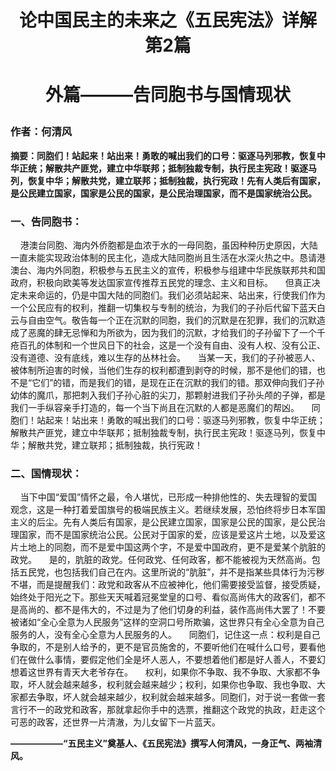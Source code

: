 # <p align="center">**论中国民主的未来之《五民宪法》详解 第2篇**</p>
# <p align="center">外篇———告同胞书与国情现状</p>
### **作者：何清风**
**摘要：同胞们！站起来！站出来！勇敢的喊出我们的口号：驱逐马列邪教，恢复中华正统；解散共产匪党，建立中华联邦；抵制独裁专制，执行民主宪政！驱逐马列，恢复中华；解散共党，建立联邦；抵制独裁，执行宪政！先有人类后有国家，是公民建立国家，国家是公民的国家，是公民治理国家，而不是国家统治公民。**

### **一、告同胞书：**
&nbsp;&nbsp;&nbsp;&nbsp;港澳台同胞、海内外侨胞都是血浓于水的一母同胞，虽因种种历史原因，大陆一直未能实现政治体制的民主化，造成大陆同胞尚且生活在水深火热之中。恳请港澳台、海内外同胞，积极参与五民主义的宣传，积极参与组建中华民族联邦共和国政府，积极向欧美等发达国家宣传推荐五民党的理念、主义和目标。
&nbsp;&nbsp;&nbsp;&nbsp;但真正决定未来命运的，仍是中国大陆的同胞们。我们必须站起来、站出来，行使我们作为一个公民应有的权利，推翻一切集权与专制的统治，为我们的子孙后代留下蓝天白云与自由空气。敬告每一个正在沉默的同胞，我们的沉默是在犯罪，我们的沉默造成了恶魔的肆无忌惮和为所欲为，因为我们的沉默，才给我们的子孙留下了一个千疮百孔的体制和一个世风日下的社会，这是一个没有自由、没有人权、没有公正、没有道德、没有底线，难以生存的丛林社会。
&nbsp;&nbsp;&nbsp;&nbsp;当某一天，我们的子孙被恶人、被体制所迫害的时候，当他们生存的权利都遭到剥夺的时候，那不是他们的错，也不是“它们”的错，而是我们的错，是现在正在沉默的我们的错。那双伸向我们子孙幼体的魔爪，那把刺入我们子孙心脏的尖刀，那颗射进我们子孙头颅的子弹，都是我们一手纵容亲手打造的，每一个当下尚且在沉默的人都是恶魔们的帮凶。
&nbsp;&nbsp;&nbsp;&nbsp;同胞们！站起来！站出来！勇敢的喊出我们的口号：驱逐马列邪教，恢复中华正统；解散共产匪党，建立中华联邦；抵制独裁专制，执行民主宪政！驱逐马列，恢复中华；解散共党，建立联邦；抵制独裁，执行宪政！
### **二、国情现状：**
&nbsp;&nbsp;&nbsp;&nbsp;当下中国“爱国”情怀之最，令人堪忧，已形成一种排他性的、失去理智的爱国观念，这是一种打着爱国旗号的极端民族主义。若继续发展，恐怕终将步日本军国主义的后尘。先有人类后有国家，是公民建立国家，国家是公民的国家，是公民治理国家，而不是国家统治公民。公民对于国家的爱，应该是爱这片土地，以及爱这片土地上的同胞，而不是爱中国这两个字，不是爱中国政府，更不是爱某个肮脏的政党。
&nbsp;&nbsp;&nbsp;&nbsp;是的，肮脏的政党。任何政党、任何政客，都不能被视为天然高尚。包括五民党，也包括我们自己在内。这里所说的“肮脏”，并不是指某些具体行为污秽不堪，而是提醒我们：政党和政客从不应被神化，他们需要接受监督，接受质疑，始终处于阳光之下。那些天天喊着冠冕堂皇的口号、看似高尚伟大的政客们，都不是高尚的、都不是伟大的，不过是为了他们切身的利益，装作高尚伟大罢了！不要被诸如“全心全意为人民服务”这样的空洞口号所欺骗，这世界只有全心全意为自己服务的人，没有全心全意为人民服务的人。
&nbsp;&nbsp;&nbsp;&nbsp;同胞们，记住这一点：权利是自己争取的，不是别人给予的，更不是官员施舍的，不要听他们在喊什么口号，要看他们在做什么事情，要假定他们全是坏人恶人，不要想着他们都是好人善人，不要幻想着这世界有青天大老爷存在。
&nbsp;&nbsp;&nbsp;&nbsp;权利，如果你不争取、我不争取、大家都不争取，坏人就会越来越多，权利就会越来越少；权利，如果你也争取、我也争取、大家都去争取，坏人就会越来越少，权利就会越来越多。同胞们，对于说一套做一套言行不一的政党和政客，那就拿起你手中的选票，推翻这个政党的执政，赶走这个可恶的政客，还世界一片清澈，为儿女留下一片蓝天。
**<p align="left">——————“五民主义”奠基人、《五民宪法》撰写人何清风，一身正气、两袖清风。</p>**